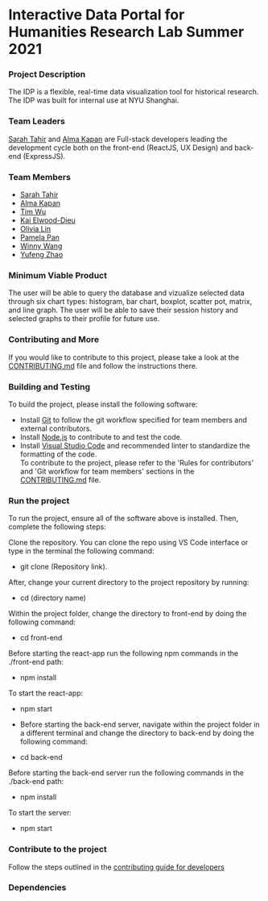 # Interactive Data Portal for Humanities Research Lab Summer 2021

### Project Description

The IDP is a flexible, real-time data visualization tool for historical research. The IDP was built for internal use at NYU Shanghai.

### Team Leaders
[Sarah Tahir](https://github.com/saraaahh63) and [Alma Kapan](https://github.com/almazhankapan) are Full-stack developers leading the development cycle both on the front-end (ReactJS, UX Design) and back-end (ExpressJS).

### Team Members

- [Sarah Tahir](https://github.com/saraaahh63)
- [Alma Kapan](https://github.com/almazhankapan)
- [Tim Wu](https://github.com/TimWGY)
- [Kai Elwood-Dieu](https://github.com/KaiElwood)
- [Olivia Lin](https://github.com/oliviafroglin)
- [Pamela Pan](https://github.com/pamela-pan)
- [Winny Wang](https://github.com/winnyww)
- [Yufeng Zhao](https://github.com/yz3440)

### Minimum Viable Product

The user will be able to query the database and vizualize selected data through six chart types: histogram, bar chart, boxplot, scatter pot, matrix, and line graph. The user will be able to save their session history and selected graphs to their profile for future use.

### Contributing and More

If you would like to contribute to this project, please take a look at the [CONTRIBUTING.md](./CONTRIBUTING.md) file and follow the instructions there.

### Building and Testing

To build the project, please install the following software: <br>

- Install [Git](https://git-scm.com/) to follow the git workflow specified for team members and external contributors.
- Install [Node.js](https://nodejs.org/) to contribute to and test the code.
- Install [Visual Studio Code](https://code.visualstudio.com/download) and recommended linter to standardize the formatting of the code. <br>
  To contribute to the project, please refer to the 'Rules for contributors' and 'Git workflow for team members' sections in the [CONTRIBUTING.md](./CONTRIBUTING.md) file.

### Run the project

To run the project, ensure all of the software above is installed. Then, complete the following steps:

Clone the repository. You can clone the repo using VS Code interface or type in the terminal the following command:<br>

- git clone (Repository link). <br>

After, change your current directory to the project repository by running: <br>

- cd (directory name) <br>

Within the project folder, change the directory to front-end by doing the following command: <br>

- cd front-end <br>

Before starting the react-app run the following npm commands in the ./front-end path: <br>

- npm install <br>

To start the react-app: <br>

- npm start <br>

- Before starting the back-end server, navigate within the project folder in a different terminal and change the directory to back-end by doing the following command: <br>
- cd back-end <br>

Before starting the back-end server run the following commands in the ./back-end path: <br>

- npm install <br>

To start the server: <br>

- npm start <br>

### Contribute to the project

Follow the steps outlined in the [contributing guide for developers](https://github.com/HRL-at-NYUSH/Interactive-Portal/blob/main/CONTRIBUTING.md#the-git-workflow-that-the-team-follows)

### Dependencies


